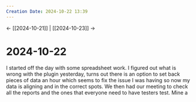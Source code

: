 ```yaml
---
Creation Date: 2024-10-22 13:39
---
```


<- [[2024-10-21]] | [[2024-10-23]]  ->

# 2024-10-22
I started off the day with some spreadsheet work. I figured out what is wrong with the plugin yesterday, turns out there is an option to set back pieces of data an hour which seems to fix the issue I was having so now my data is aligning and in the correct spots. We then had our meeting to check all the reports and the ones that everyone need to have testers test. Mine a